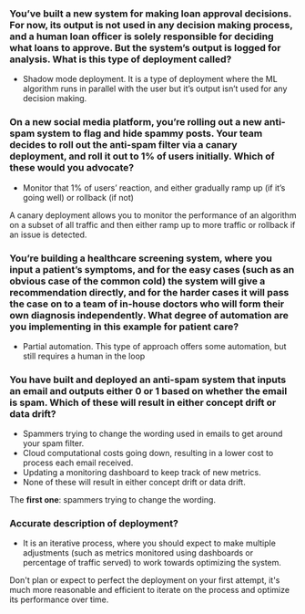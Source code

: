 ### You’ve built a new system for making loan approval decisions. For now, its output is not used in any decision making process, and a human loan officer is solely responsible for deciding what loans to approve. But the system’s output is logged for analysis. What is this type of deployment called?
* Shadow mode deployment. It is a type of deployment where the ML algorithm runs in parallel with the user but it’s output isn’t used for any decision making.

### On a new social media platform, you’re rolling out a new anti-spam system to flag and hide spammy posts. Your team decides to roll out the anti-spam filter via a canary deployment, and roll it out to 1% of users initially. Which of these would you advocate?
* Monitor that 1% of users’ reaction, and either gradually ramp up (if it’s going well) or rollback (if not)

A canary deployment allows you to monitor the performance of an algorithm on a subset of all traffic and then either ramp up to more traffic or rollback if an issue is detected.

### You’re building a healthcare screening system, where you input a patient’s symptoms, and for the easy cases (such as an obvious case of the common cold) the system will give a recommendation directly, and for the harder cases it will pass the case on to a team of in-house doctors who will form their own diagnosis independently. What degree of automation are you implementing in this example for patient care? 

* Partial automation. This type of approach offers some automation, but still requires a human in the loop

### You have built and deployed an anti-spam system that inputs an email and outputs either 0 or 1 based on whether the email is spam. Which of these will result in either concept drift or data drift?

* Spammers trying to change the wording used in emails to get around your spam filter.
* Cloud computational costs going down, resulting in a lower cost to process each email received.
* Updating a monitoring dashboard to keep track of new metrics.
* None of these will result in either concept drift or data drift.

The **first one**: spammers trying to change the wording.

### Accurate description of deployment?
* It is an iterative process, where you should expect to make multiple adjustments (such as metrics monitored using dashboards or percentage of traffic served) to work towards optimizing the system.

Don't plan or expect to perfect the deployment on your first attempt, it's much more reasonable and efficient to iterate on the process and optimize its performance over time. 